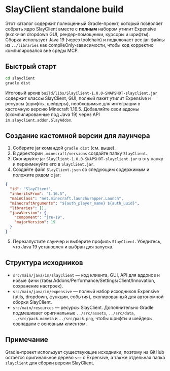 # SlayClient standalone build

Этот каталог содержит полноценный Gradle-проект, который позволяет собрать
ядро SlayClient вместе с **полным** набором утилит Expensive (включая dropdown
GUI, рендер-помощники, курсоры и шрифты). Сборка использует Java 19 (через
toolchain) и подключает все jar-файлы из `../libraries` как compileOnly-зависимости,
чтобы код корректно компилировался вне среды MCP.

## Быстрый старт

```bash
cd slayclient
gradle dist
```

Итоговый архив `build/libs/SlayClient-1.0.0-SNAPSHOT-slayclient.jar` содержит
классы SlayClient, GUI, полный пакет утилит Expensive и ресурсы (шрифты,
шейдеры), необходимые для интеграции в кастомную версию Minecraft 1.16.5.
Добавляйте свои аддоны (скомпилированные под Java 19) через API
`im.slayclient.addon.SlayAddon`.

## Создание кастомной версии для лаунчера
1. Соберите jar командой `gradle dist` (см. выше).
2. В директории `.minecraft/versions` создайте папку `SlayClient`.
3. Скопируйте jar `SlayClient-1.0.0-SNAPSHOT-slayclient.jar` в эту папку и
   переименуйте его в `SlayClient.jar`.
4. Создайте файл `SlayClient.json` со следующим содержимым и положите рядом с jar:

```json
{
  "id": "SlayClient",
  "inheritsFrom": "1.16.5",
  "mainClass": "net.minecraft.launchwrapper.Launch",
  "minecraftArguments": "${auth_player_name} ${auth_uuid}",
  "libraries": [],
  "javaVersion": {
    "component": "jre-19",
    "majorVersion": 19
  }
}
```

5. Перезапустите лаунчер и выберите профиль `SlayClient`. Убедитесь, что Java 19
   установлен и выбран для запуска.

## Структура исходников
- `src/main/java/im/slayclient` — код клиента, GUI, API для аддонов и новые фичи
  (табы Addons/Performance/Settings/Client/Innovation, сохранение настроек).
- `src/main/java/im/expensive` — полный набор исходников Expensive (utils, dropdown,
  функции, события), скопированный для автономной сборки SlayClient.
- `src/main/resources` — ресурсы SlayClient. Дополнительно Gradle подмешивает
  оригинальные `../src/assets`, `../src/data`, `../src/pack.mcmeta` и `../src/pack.png`,
  чтобы шрифты и шейдеры совпадали с основным клиентом.

## Примечание
Gradle-проект использует существующие исходники, поэтому на GitHub остаётся
оригинальное дерево `src` c Expensive, а также отдельная папка `slayclient`
для сборки версии SlayClient.
